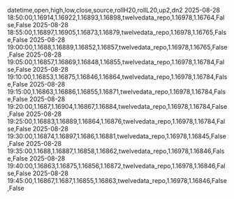 datetime,open,high,low,close,source,rollH20,rollL20,up2,dn2
2025-08-28 18:50:00,1.16914,1.16922,1.16893,1.16898,twelvedata_repo,1.16978,1.16764,False,False
2025-08-28 18:55:00,1.16897,1.16905,1.16873,1.16879,twelvedata_repo,1.16978,1.16765,False,False
2025-08-28 19:00:00,1.1688,1.16889,1.16852,1.16857,twelvedata_repo,1.16978,1.16765,False,False
2025-08-28 19:05:00,1.16857,1.16869,1.16848,1.16855,twelvedata_repo,1.16978,1.16784,False,False
2025-08-28 19:10:00,1.16853,1.16875,1.16846,1.16864,twelvedata_repo,1.16978,1.16784,False,False
2025-08-28 19:15:00,1.16863,1.16886,1.16855,1.16871,twelvedata_repo,1.16978,1.16784,False,False
2025-08-28 19:20:00,1.1687,1.16904,1.16867,1.16884,twelvedata_repo,1.16978,1.16784,False,False
2025-08-28 19:25:00,1.16883,1.16889,1.16864,1.16876,twelvedata_repo,1.16978,1.16784,False,False
2025-08-28 19:30:00,1.16874,1.16897,1.1686,1.16881,twelvedata_repo,1.16978,1.16845,False,False
2025-08-28 19:35:00,1.1688,1.16887,1.16858,1.16862,twelvedata_repo,1.16978,1.16846,False,False
2025-08-28 19:40:00,1.16863,1.16875,1.16856,1.16872,twelvedata_repo,1.16978,1.16846,False,False
2025-08-28 19:45:00,1.16867,1.1687,1.16855,1.16863,twelvedata_repo,1.16978,1.16846,False,False
